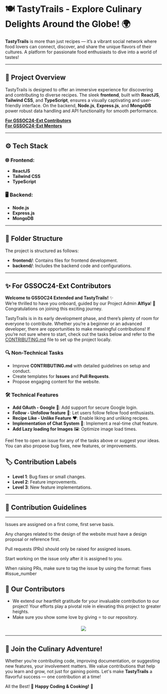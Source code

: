 # 🍽️ **TastyTrails - Explore Culinary Delights Around the Globe!** 🌍

**TastyTrails** is more than just recipes — it’s a vibrant social network where food lovers can connect, discover, and share the unique flavors of their cultures. A platform for passionate food enthusiasts to dive into a world of tastes!

---

## 🚀 **Project Overview**

TastyTrails is designed to offer an immersive experience for discovering and contributing to diverse recipes. The sleek **frontend**, built with **ReactJS**, **Tailwind CSS**, and **TypeScript**, ensures a visually captivating and user-friendly interface. On the backend, **Node.js**, **Express.js**, and **MongoDB** power robust data handling and API functionality for smooth performance.

**[For GSSOC24-Ext Contributors](for-gssoc24-ext-contributors)**<br/>
**[For GSSOC24-Ext Mentors](https://github.com/AlfiyaSiddique/TastyTrails/discussions/21)**

---

## ⚙️ **Tech Stack**

### 🌐 Frontend:
- **ReactJS**  
- **Tailwind CSS**  
- **TypeScript**  

### 🖥️ Backend:
- **Node.js**  
- **Express.js**  
- **MongoDB**  

---

## 📁 **Folder Structure**

The project is structured as follows:
- **frontend/**: Contains files for frontend development.
- **backend/**: Includes the backend code and configurations.

---

## ✨ **For GSSOC24-Ext Contributors**

**Welcome to GSSOC24 Extended and TastyTrails!** ✨  
We’re thrilled to have you onboard, guided by our Project Admin **Alfiya**! 🎉 Congratulations on joining this exciting journey.

TastyTrails is in its early development phase, and there’s plenty of room for everyone to contribute. Whether you’re a beginner or an advanced developer, there are opportunities to make meaningful contributions! If you’re not sure where to start, check out the tasks below and refer to the [CONTRIBUTING.md](./CONTRIBUTING.md) file to set up the project locally.

### 🔍 **Non-Technical Tasks**

- Improve **CONTRIBUTING.md** with detailed guidelines on setup and conduct.
- Create templates for **Issues** and **Pull Requests**.
- Propose engaging content for the website.

### 🛠️ **Technical Features**


- **Add OAuth - Google** 🔑: Add support for secure Google login.
- **Follow - Unfollow feature** 👥: Let users follow fellow food enthusiasts.
- **Recipe Like - Unlike Feature** ❤️: Enable liking and unliking recipes.
- **Implementation of Chat System** 💬: Implement a real-time chat feature.
- **Add Lazy loading for Images** 🖼️: Optimize image load times.


Feel free to open an issue for any of the tasks above or suggest your ideas. You can also propose bug fixes, new features, or improvements.

## 🏷️ **Contribution Labels**

- **Level 1**: Bug fixes or small changes.
- **Level 2**: Feature improvements.
- **Level 3**: New feature implementations.

---
## 🚨 **Contribution Guidelines**
---
Issues are assigned on a first come, first serve basis.

Any changes related to the design of the website must have a design proposal or reference first.

Pull requests (PRs) should only be raised for assigned issues.

Start working on the issue only after it is assigned to you.

When raising PRs, make sure to tag the issue by using the format: fixes #issue_number

## 👀 Our Contributors

- We extend our heartfelt gratitude for your invaluable contribution to our project! Your efforts play a pivotal role in elevating this project to greater heights.
- Make sure you show some love by giving ⭐ to our repository.

<div align="center">
  <a href="https://github.com/AlfiyaSiddique/TastyTrails">
    <img src="https://contrib.rocks/image?repo=AlfiyaSiddique/TastyTrails&&max=10" />
  </a>
</div>

---
## 🎉 **Join the Culinary Adventure!**

Whether you’re contributing code, improving documentation, or suggesting new features, your involvement matters. We value contributions that help you learn and grow, not just for gaining points. Let's make **TastyTrails** a flavorful success — one contribution at a time!

All the Best! 💫 **Happy Coding & Cooking!** 🍳
